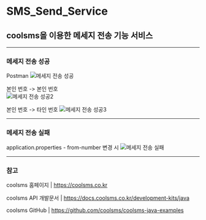 # SMS_Send_Service

## coolsms을 이용한 메세지 전송 기능 서비스

---

### 메세지 전송 성공

Postman
![메세지 전송 성공](https://github.com/ljt528/SMS_Send_Service/assets/131739347/1003428e-b4a8-450d-9f12-7d938a437cc3)

   
본인 번호 -> 본인 번호
<br>
![메세지 전송 성공2](https://github.com/ljt528/SMS_Send_Service/assets/131739347/3e9b91df-5dec-4fbd-bc51-ca54580fde8a)
   
   
본인 번호 -> 타인 번호
![메세지 전송 성공3](https://github.com/ljt528/SMS_Send_Service/assets/131739347/c471b1b0-7eaa-4658-a91d-e27cd53745e1)


---

### 메세지 전송 실패

application.properties - from-number 변경 시
![메세지 전송 실패](https://github.com/ljt528/SMS_Send_Service/assets/131739347/b2397231-258e-4340-a4fd-84b3a30e3642)


---

### 참고

coolsms 홈페이지 | https://coolsms.co.kr

coolsms API 개발문서 | https://docs.coolsms.co.kr/development-kits/java

coolsms GitHub | https://github.com/coolsms/coolsms-java-examples
